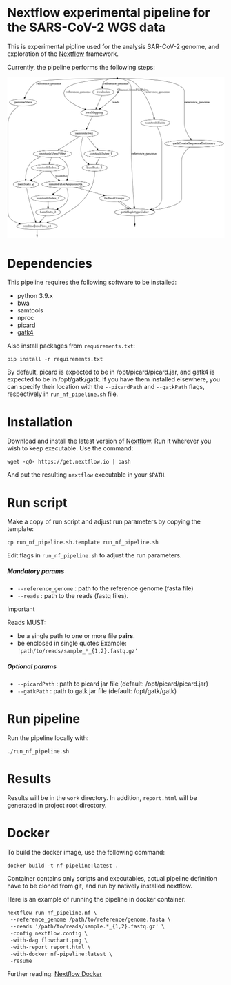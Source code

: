 # Nextflow experimental pipeline for the SARS-CoV-2 WGS data

This is experimental pipline used for the analysis SAR-CoV-2 genome, and exploration of the [Nextflow](https://www.nextflow.io/docs/latest/index.html) framework.

Currently, the pipeline performs the following steps:

![flowchart](flowchart.png "overview of the pipeline")

# Dependencies

This pipeline requires the following software to be installed:

- python 3.9.x
- bwa
- samtools
- nproc
- [picard](https://broadinstitute.github.io/picard/)
- [gatk4](https://gatk.broadinstitute.org/hc/en-us)

Also install packages from `requirements.txt`:

    pip install -r requirements.txt

By default, picard is expected to be in /opt/picard/picard.jar, and gatk4 is expected to be in /opt/gatk/gatk. If you have them installed elsewhere, you can specify their location with the `--picardPath` and `--gatkPath` flags, respectively in `run_nf_pipeline.sh` file.

# Installation

Download and install the latest version of [Nextflow](https://www.nextflow.io/). Run it wherever you wish to keep executable. Use the command: 

    wget -qO- https://get.nextflow.io | bash

And put the resulting `nextflow` executable in your `$PATH`.

# Run script

Make a copy of run script and adjust run parameters by copying the template:

    cp run_nf_pipeline.sh.template run_nf_pipeline.sh

Edit flags in `run_nf_pipeline.sh` to adjust the run parameters.

##### Mandatory params
- `--reference_genome` : path to the reference genome (fasta file)
- `--reads` : path to the reads (fastq files).
 
> [!IMPORTANT]
> Reads MUST:
>  - be a single path to one or more file **pairs**.
>  - be enclosed in single quotes
> Example:  `'path/to/reads/sample_*_{1,2}.fastq.gz'`


##### Optional params
- `--picardPath` : path to picard jar file (default: /opt/picard/picard.jar)
- `--gatkPath` : path to gatk jar file (default: /opt/gatk/gatk)

# Run pipeline

Run the pipeline locally with:

    ./run_nf_pipeline.sh

# Results

Results will be in the `work` directory.
In addition, `report.html` will be generated in project root directory.

# Docker
To build the docker image, use the following command:

    docker build -t nf-pipeline:latest .

Container contains only scripts and executables, actual pipeline definition have to be cloned from git, and run by natively installed nextflow.

Here is an example of running the pipeline in docker container:

    nextflow run nf_pipeline.nf \
     --reference_genome /path/to/reference/genome.fasta \
     --reads '/path/to/reads/sample.*_{1,2}.fastq.gz' \
     -config nextflow.config \
     -with-dag flowchart.png \
     -with-report report.html \
     -with-docker nf-pipeline:latest \
     -resume

Further reading: [Nextflow Docker](https://www.nextflow.io/docs/latest/container.html#docker)

